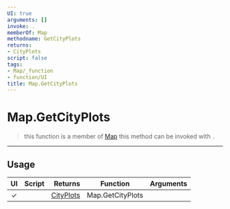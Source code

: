 ```yaml
---
UI: true
arguments: []
invoke: .
memberOf: Map
methodname: GetCityPlots
returns:
- CityPlots
script: false
tags:
- Map/_function
- function/UI
title: Map.GetCityPlots
---
```

# Map.GetCityPlots
> this function is a member of [Map](civ-6/lua/Map.md)
> this method can be invoked with `.`
-----
## Usage
|  UI | Script | Returns | Function | Arguments |
|:---:|:------:|-------:|:--------:|:---------|
|✓| |[CityPlots](civ-6/lua/CityPlots.md)|Map.GetCityPlots||
